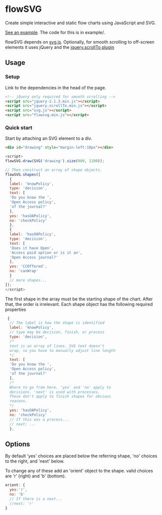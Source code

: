 # flowSVG
Create simple interactive and static flow charts using JavaScript and SVG. 

[See an example](http://rtalbot89.github.io/flow-svg/). The code for this is in example/.

flowSVG depends on [svg.js](http://svgjs.com/). Optionally, for smooth scrolling to off-screen elements it uses jQuery and 
the [jquery.scrollTo plugin](https://github.com/flesler/jquery.scrollTo)

## Usage
### Setup
Link to the dependencies in the head of the page.

```html
<!-- jQuery only required for smooth scrolling -->
<script src="jquery-2.1.3.min.js"></script>
<script src="jquery.scrollTo.min.js"></script>
<script src="svg.js"></script>
<script src="flowsvg.min.js"></script>
```
### Quick start
Start by attaching an SVG element to a div.

```html
<div id="drawing" style="margin-left:10px"></div>
```
```javascript
<script>
flowSVG.draw(SVG('drawing').size(900, 1100));

// Then construct an array of shape objects.
flowSVG.shapes([
  {
  label: 'knowPolicy',
  type: 'decision',
  text: [
  'Do you know the ',
  'Open Access policy',
  'of the journal?'
  ],
  yes: 'hasOAPolicy',
  no: 'checkPolicy'
  }, 
  {
  label: 'hasOAPolicy',
  type: 'decision',
  text: [
  'Does it have Open',
  'Access paid option or is it an',
  'Open Access journal?'
  ],
  yes: 'CCOffered',
  no: 'canWrap'
  }
  // more shapes...
]);
</script>
```
The first shape in the array must be the starting shape of the chart. After that, the order is irrelevant.
Each shape object has the following required properties
```javascript
 {
  // The label is how the shape is identified
  label: 'knowPolicy',
  // type may be decision, finish, or process
  type: 'decision',
  /* 
  text is an array of lines. SVG text doesn't
  wrap, so you have to manually adjust line length
  */
  text: [
  'Do you know the ',
  'Open Access policy',
  'of the journal?'
  ],
  /* 
  Where to go from here. 'yes' and 'no' apply to
  decisions. 'next' is used with processes.
  These don't apply to finish shapes for obvious
  reasons.
  */
  yes: 'hasOAPolicy',
  no: 'checkPolicy'
  // If this was a process...
  // next: ...
  }, 
```
## Options
By default 'yes' choices are placed below the referring shape, 'no' choices to the right, and 'next' below. 

To change any of these add an 'orient' object to the shape. valid choices are 'r' (right) and 'b' (bottom).
```javascript
orient: {
  yes:'r',
  no: 'b'
  // If there is a next...
  //next: 'r'
}
```




